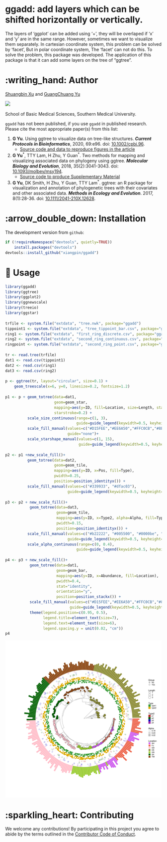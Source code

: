 <!-- README.md is generated from README.Rmd. Please edit that file -->

# ggadd: add layers which can be shifted horizontally or vertically.

The layers of ‘ggplot’ can be added using ‘+’, they will be overlaped if
‘x’ and ‘y’ are in the same range. However, sometimes we want to
visualize them separately. In cartesian coordinate system, this problem
can be solved by ‘facet’, But in polar coordinate system, The ‘facet’
can not do this. To solve the problem, this package was developed. The
application of this package is that it can add some layers on the tree
of “ggtree”.

# :writing\_hand: Author

[Shuangbin Xu](https://github.com/xiangpin) and [GuangChuang
Yu](https://guangchuangyu.github.io)

[![](https://img.shields.io/badge/follow%20me%20on-WeChat-green.svg)](https://github.com/xiangpin/ggadd/blob/master/inst/extdata/bio-coder.png)

School of Basic Medical Sciences, Southern Medical University.

`ggadd` has not been published, if you use `ggadd` in published
research. Please cite the most appropriate paper(s) from this list:

1.  **G Yu**. Using ggtree to visualize data on tree-like structures.
    ***Current Protocols in Bioinformatics***, 2020, 69:e96. doi:
    [10.1002/cpbi.96](https://doi.org/10.1002/cpbi.96).
      - [Source code and data to reproduce figures in the
        article](https://github.com/GuangchuangYu/ggtree-current-protocols)
2.  **G Yu**<sup>\*</sup>, TTY Lam, H Zhu, Y Guan<sup>\*</sup>. Two
    methods for mapping and visualizing associated data on phylogeny
    using ggtree. ***Molecular Biology and Evolution***, 2018,
    35(2):3041-3043. doi:
    [10.1093/molbev/msy194](https://doi.org/10.1093/molbev/msy194).
      - [Source code to produce Supplementary
        Material](https://github.com/GuangchuangYu/plotting_tree_with_data)
3.  **G Yu**, DK Smith, H Zhu, Y Guan, TTY Lam<sup>\*</sup>. ggtree: an
    R package for visualization and annotation of phylogenetic trees
    with their covariates and other associated data. ***Methods in
    Ecology and Evolution***. 2017, 8(1):28-36. doi:
    [10.1111/2041-210X.12628](https://doi.org/10.1111/2041-210X.12628).

# :arrow\_double\_down: Installation

The development version from `github`:

``` r
if (!requireNamespace("devtools", quietly=TRUE))
    install.packages("devtools")
devtools::install_github("xiangpin/ggadd")
```

# :beginner: Usage

``` r
library(ggadd)
library(ggtree)
library(ggplot2)
library(ggnewscale)
library(treeio)
library(ggstar)

trfile <- system.file("extdata", "tree.nwk", package="ggadd")
tippoint1 <- system.file("extdata", "tree_tippoint_bar.csv", package="ggadd")
ring1 <- system.file("extdata", "first_ring_discrete.csv", package="ggadd")
ring2 <- system.file("extdata", "second_ring_continuous.csv", package="ggadd")
ringpoint <- system.file("extdata", "second_ring_point.csv", package="ggadd")

tr <- read.tree(trfile)
dat1 <- read.csv(tippoint1)
dat2 <- read.csv(ring1)
dat3 <- read.csv(ring2)

p <- ggtree(tr, layout="circular", size=0.1) + 
    geom_treescale(x=6, y=0, linesize=0.2, fontsize=1.2)

p1 <- p + geom_totree(data=dat1,
                      geom=geom_star,
                      mapping=aes(y=ID, fill=Location, size=Length, starshape=Group),
                      starstroke=0.2) +
          scale_size_continuous(range=c(1, 3),
                                guide=guide_legend(keywidth=0.5, keyheight=0.5, override.aes=list(starshape=15), order=2)) +
          scale_fill_manual(values=c("#D15FEE","#EE6A50","#FFC0CB","#8E8E38","#9ACD32","#006400","#8B4513"),
                            guide="none")+
          scale_starshape_manual(values=c(1, 15),
                                 guide=guide_legend(keywidth=0.5, keyheight=0.5, order=1))

p2 <- p1 +new_scale_fill()+ 
          geom_totree(data=dat2,
                      geom=geom_tile,
                      mapping=aes(y=ID, x=Pos, fill=Type),
                      pwidth=0.25,
                      position=position_identityx()) +
          scale_fill_manual(values=c("#339933", "#dfac03"),
                            guide=guide_legend(keywidth=0.5, keyheight=0.5, order=3))

p3 <- p2 + new_scale_fill()+
           geom_totree(data=dat3,
                       geom=geom_tile,
                       mapping=aes(y=ID, x=Type2, alpha=Alpha, fill=Type2),
                       pwidth=0.15,
                       position=position_identityx()) +
          scale_fill_manual(values=c("#b22222", "#005500", "#0000be", "#9f1f9f"),
                            guide=guide_legend(keywidth=0.5, keyheight=0.5, order=4)) +
          scale_alpha_continuous(range=c(0, 0.4),
                                guide=guide_legend(keywidth=0.5, keyheight=0.5, order=5))

p4 <- p3 + new_scale_fill()+
           geom_totree(data=dat1,
                       geom=geom_bar,
                       mapping=aes(y=ID, x=Abundance, fill=Location),
                       pwidth=0.4,
                       stat="identity",
                       orientation="y",
                       position=position_stackx()) +
           scale_fill_manual(values=c("#D15FEE","#EE6A50","#FFC0CB","#8E8E38","#9ACD32","#006400","#8B4513"),
                             guide=guide_legend(keywidth=0.5, keyheight=0.5, order=6)) +
           theme(legend.position=c(0.95, 0.5),
                 legend.title=element_text(size=7),
                 legend.text=element_text(size=6),
                 legend.spacing.y = unit(0.02, "cm"))
p4
```

<img src="inst/extdata/fig1.png" style="display: block; margin: auto;" />

# :sparkling\_heart: Contributing

We welcome any contributions\! By participating in this project you
agree to abide by the terms outlined in the [Contributor Code of
Conduct](CONDUCT.md).
